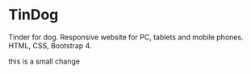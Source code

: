 # TinDog
Tinder for dog. Responsive website for PC, tablets and mobile phones. HTML, CSS, Bootstrap 4.

this is a small change
